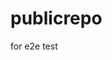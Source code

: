 # publicrepo
for e2e test





























































































































































































































































































































































































































































































































































































































































































































































































































































































































































































































































































































































































































































































































































































































































































































































































































































































































































































































































































































































































































